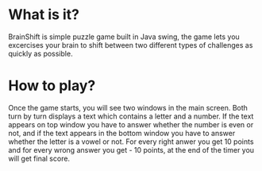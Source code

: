 <h1>What is it?</h1>

<p>BrainShift is simple puzzle game built in Java swing, the game lets you excercises your brain to shift between two 
different types of challenges as quickly as possible.</p>

<h1>How to play?</h1>

<p>Once the game starts, you will see two windows in the main screen. Both turn by turn displays a text which contains 
a letter and a number. If the text appears on top window you have to answer whether the number is even or not, and if 
the text appears in the bottom window you have to answer whether the letter is a vowel or not. For every right anwer 
you get 10 points and for every wrong answer you get - 10 points, at the end of the timer you will get final score.</p>
